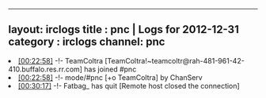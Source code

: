 
---
layout: irclogs
title : pnc | Logs for 2012-12-31
category : irclogs
channel: pnc
---
<li class="logitem"><a href="#00:22:58" name="00:22:58" class="time">[00:22:58]</a> -!- <span class="join">TeamColtra</span> [TeamColtra!~teamcoltr@rah-481-961-42-410.buffalo.res.rr.com] has joined #pnc </li>
<li class="logitem"><a href="#00:22:58" name="00:22:58" class="time">[00:22:58]</a> -!- mode/<span class="mode">#pnc</span> [+o TeamColtra] by ChanServ </li>
<li class="logitem"><a href="#00:30:17" name="00:30:17" class="time">[00:30:17]</a> -!- <span class="quit">Fatbag_</span> has quit [Remote host closed the connection] </li>


